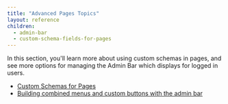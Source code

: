 ```yaml
---
title: "Advanced Pages Topics"
layout: reference
children:
  - admin-bar
  - custom-schema-fields-for-pages
---
```


In this section, you'll learn more about using custom schemas in pages, and see more options for managing the Admin Bar which displays for logged in users.

* [Custom Schemas for Pages](/tutorials/advanced-development/advanced-pages-topics/custom-schema-fields-for-pages.md)
* [Building combined menus and custom buttons with the admin bar](/tutorials/advanced-development/advanced-pages-topics/admin-bar.md)